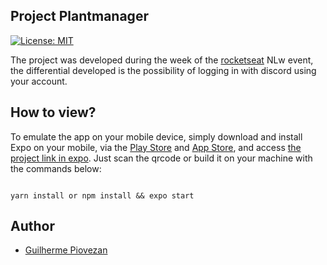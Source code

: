 ## Project Plantmanager

[![License: MIT](https://img.shields.io/badge/License-MIT-yellow.svg)](https://opensource.org/licenses/MIT)

The project was developed during the week of the [rocketseat](https://rocketseat.com.br) NLw event, 
the differential developed is the possibility of logging in with discord using your account.

## How to view? 

To emulate the app on your mobile device, simply download and install Expo on your mobile, 
via the [Play Store](https://play.google.com/store/apps/details?id=host.exp.exponent&hl=pt_BR&gl=US) and [App Store](https://apps.apple.com/br/app/expo-go/id982107779),
and access [the project link in expo](https://expo.dev/accounts/guipiovezan/projects/plantmanager/builds/22373399-080e-4132-875e-be58ebe50a1e). 
Just scan the qrcode or build it on your machine with the commands below: 
```

yarn install or npm install && expo start

```

## Author 
- [Guilherme Piovezan](https://github.com/GuiPiovezan)

